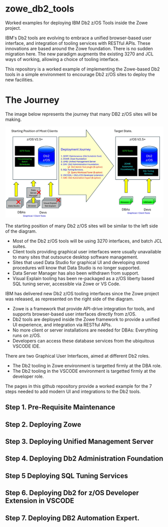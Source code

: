 # zowe_db2_tools
Worked examples for deploying IBM Db2 z/OS Tools inside the Zowe project.

IBM's Db2 tools are evolving to embrace a unified browser-based user interface, and integration of tooling services with RESTful APIs. 
These innovations are based around the Zowe foundation.
There is no sudden migration here.
The new paradigm augments the existing 3270 and JCL ways of working, allowing a choice of tooling interface.

This repository is a worked example of implementing the Zowe-based Db2 tools in a simple environment to encourage Db2 z/OS sites to deploy the new facilities.

# The Journey
The image below represents the journey that many DB2 z/OS sites will be making.

![thejourney](/images/thejourney.jpg)


The starting position of many Db2 z/OS sites will be similar to the left side of the diagram.

*  Most of the Db2 z/OS tools will be using 3270 interfaces, and batch JCL suites.
*  Client tools providing graphical user interfaces were usually unavailable to many sites that outsource desktop software management.
*  Sites that used Data Studio for graphical UI and developing stored procedures will know that Data Studio is no longer supported.
*  Data Server Manager has also been withdrawn from support.
*  Visual Explain tooling has been re-packaged as a z/OS liberty based SQL tuning server, accessible via Zowe or VS Code.

IBM has delivered new Db2 z/OS tooling interfaces since the Zowe project was released, as represented on the right side of the diagram.
* Zowe is a framework that provide API-drive integration for tools, and supports browser-based user interfaces directly from z/OS. 
* Db2 tools are deployed inside the Zowe framework to provide a unified UI experience, and integration via RESTful APIs.
* No more client or server installations are needed for DBAs: Everything runs on z/OS.
* Developers can access these database services from the ubiquitous VSCODE IDE.

There are two Graphical User Interfaces, aimed at different Db2 roles.
* The Db2 tooling in Zowe environment is targetted firmly at the DBA role.
* The Db2 tooling in the VSCODE environment is targetted firmly at the developer role.

The pages in this github repository provide a worked example for the 7 steps needed to add modern UI and integrations to the Db2 tools.


## Step 1. Pre-Requisite Maintenance


## Step 2. Deploying Zowe


## Step 3. Deploying Unified Management Server


## Step 4. Deploying Db2 Administration Foundation


## Step 5 Deploying SQL Tuning Services


## Step 6. Deploying Db2 for z/OS Developer Extension in VSCODE


## Step 7. Deploying DB2 Automation Expert.



 
